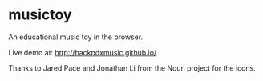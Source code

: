 # musictoy
An educational music toy in the browser.

Live demo at:
http://hackpdxmusic.github.io/

Thanks to Jared Pace and Jonathan Li from the Noun project for the icons.
